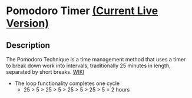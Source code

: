 # Pomodoro Timer [(Current Live Version)](https://en.wikipedia.org/wiki/Pomodoro_Technique)  
## Description  
The Pomodoro Technique is a time management method that uses a timer to break down work into intervals, traditionally 25 minutes in length, separated by short breaks. [WIKI](https://en.wikipedia.org/wiki/Pomodoro_Technique)  
- The loop functionality completes one cycle  
    - 25 > 5 > 25 > 5 > 25 > 5 > 25 > 5 = 2 hours